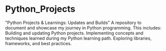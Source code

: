 # Python_Projects
"Python Projects &amp; Learnings: Updates and Builds"
A repository to document and showcase my journey in Python programming. This includes:
     Building and updating Python projects.
     Implementing concepts and techniques learned during my Python learning path.
     Exploring libraries, frameworks, and best practices.
